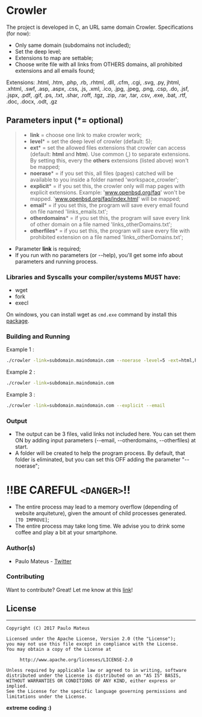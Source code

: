 # Crowler

The project is developed in C, an URL same domain Crowler. Specifications (for now):
  - Only same domain (subdomains not included);
  - Set the deep level;
  - Extensions to map are settable;
  - Choose write file with all links from OTHERS domains, all prohibited extensions and all emails found;

Extensions:
.html, .htm, .php, .rb, .rhtml, .dll, .cfm, .cgi, .svg, .py, jhtml, .xhtml, .swf, .asp, .aspx, .css, .js, .xml, .ico, .jpg, .jpeg, .png, .csp, .do, .jsf, .jspx, .pdf, .gif, .ps, .txt, .shar, .roff, .tgz, .zip, .rar, .tar, .csv, .exe, .bat, .rtf, .doc, .docx, .odt, .gz
  
## Parameters input (*= optional)

> - **link** = choose one link to make crowler work;
> - **level*** = set the deep level of crowler (default: 5);
> - **ext*** = set the allowed files extensions that crowler can access (default: **html** and **htm**). Use common (,) to separate extensions. By setting this, every the **others** extensions (listed above) won't be mapped;
> - **noerase*** = if you set this, all files (pages) catched will be available to you inside a folder named 'workspace_crowler';
> - **explicit*** = if you set this, the crowler only will map pages with explicit extensions. Example: 'www.openbsd.org/faq' won't be mapped. 'www.openbsd.org/faq/index.html' will be mapped;
> - **email*** = if you set this, the program will save every email found on file named 'links_emails.txt';
> - **otherdomains*** = if you set this, the program will save every link of other domain on a file named 'links_otherDomains.txt';
> - **otherfiles*** = if you set this, the program will save every file with prohibited extension on a file named 'links_otherDomains.txt';

  - Parameter **link** is required;
  - If you run with no parameters (or --help), you'll get some info about parameters and running process.

### Libraries and Syscalls your compiler/systems MUST have:
* wget
* fork
* execl

On windows, you can install wget as `cmd.exe` command by install this [package][wget].

### Building and Running
Example 1 : 
```sh
./crowler -link=subdomain.maindomain.com --noerase -level=5 -ext=html,htm,php --explicit --email --otherdomains --otherfiles
```
Example 2 : 
```sh
./crowler -link=subdomain.maindomain.com 
```
Example 3 : 
```sh
./crowler -link=subdomain.maindomain.com --explicit --email
```

### Output
 - The output can be 3 files, valid links not included here. You can set them ON by adding input parameters (--email, --otherdomains, --otherfiles) at start.
 - A folder  will be created to help the program process. By default, that folder is eliminated, but you can set this OFF adding the parameter "--noerase";

# !!BE CAREFUL `<DANGER>`!!
 - The entire process may lead to a memory overflow (depending of website arquiteture), given the amount of child processes generated. `[TO IMPROVE]`;
 - The entire process may take long time. We advise you to drink some coffee and play a bit at your smartphone.

### Author(s)
 - Paulo Mateus - [Twitter][PMattLink]

### Contributing

Want to contribute? Great! Let me know at this [link][contributing]!

## License
---
    Copyright (C) 2017 Paulo Mateus

    Licensed under the Apache License, Version 2.0 (the "License");
    you may not use this file except in compliance with the License.
    You may obtain a copy of the License at

         http://www.apache.org/licenses/LICENSE-2.0

    Unless required by applicable law or agreed to in writing, software
    distributed under the License is distributed on an "AS IS" BASIS,
    WITHOUT WARRANTIES OR CONDITIONS OF ANY KIND, either express or implied.
    See the License for the specific language governing permissions and
    limitations under the License.
**extreme coding :)**

   [PMattLink]: <http://twitter.com/paulomatew>
   [wget]: <http://gnuwin32.sourceforge.net/packages/wget.htm>
   [contributing]: <https://github.com/TroniPM/Crowler/issues/new>
